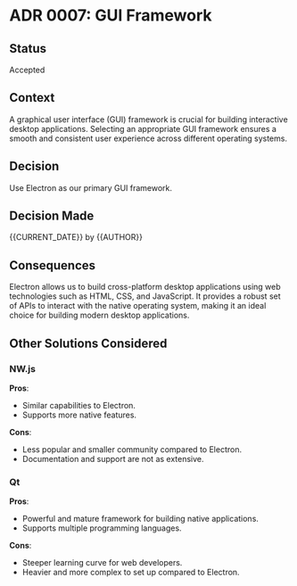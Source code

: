 # ADR 0007: GUI Framework

## Status
Accepted

## Context
A graphical user interface (GUI) framework is crucial for building interactive desktop applications. Selecting an appropriate GUI framework ensures a smooth and consistent user experience across different operating systems.

## Decision
Use Electron as our primary GUI framework.

## Decision Made
{{CURRENT_DATE}} by {{AUTHOR}}

## Consequences
Electron allows us to build cross-platform desktop applications using web technologies such as HTML, CSS, and JavaScript. It provides a robust set of APIs to interact with the native operating system, making it an ideal choice for building modern desktop applications.

## Other Solutions Considered

### NW.js
**Pros**:
- Similar capabilities to Electron.
- Supports more native features.

**Cons**:
- Less popular and smaller community compared to Electron.
- Documentation and support are not as extensive.

### Qt
**Pros**:
- Powerful and mature framework for building native applications.
- Supports multiple programming languages.

**Cons**:
- Steeper learning curve for web developers.
- Heavier and more complex to set up compared to Electron.
